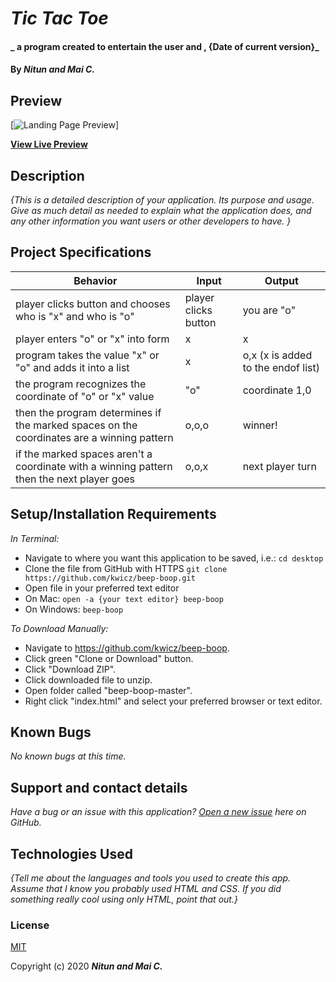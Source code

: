# _Tic Tac Toe_

#### _  a program created to entertain the user and , {Date of current version}_

#### By _Nitun and Mai C._


## Preview

[![Landing Page Preview](url-for-img)]

**[View Live Preview](https://kwicz.github.io/{this-repo}/)**

## Description

_{This is a detailed description of your application. Its purpose and usage.  Give as much detail as needed to explain what the application does, and any other information you want users or other developers to have. }_

## Project Specifications

| Behavior | Input | Output |
|---|---|---|
| player clicks button and chooses who is "x" and who is "o" | player clicks button | you are "o"  |
| player enters "o" or "x" into form | x | x |
| program takes the value "x" or "o" and adds it into a list  | x  | o,x (x is added to the endof list)  |
|the program recognizes the coordinate of "o" or "x" value| "o" | coordinate 1,0 |
| then the program determines if the marked spaces on the coordinates are a winning pattern | o,o,o| winner! |
| if the marked spaces aren't a coordinate with a winning pattern then the next player goes | o,o,x | next player turn |

## Setup/Installation Requirements

_In Terminal:_

* Navigate to where you want this application to be saved, i.e.:
```cd desktop```
* Clone the file from GitHub with HTTPS
```git clone https://github.com/kwicz/beep-boop.git```
* Open file in your preferred text editor
* On Mac: ```open -a {your text editor} beep-boop```
* On Windows: ```beep-boop```

_To Download Manually:_

* Navigate to https://github.com/kwicz/beep-boop.
* Click green "Clone or Download" button.
* Click "Download ZIP".
* Click downloaded file to unzip.
* Open folder called "beep-boop-master".
* Right click "index.html" and select your preferred browser or text editor.

## Known Bugs

_No known bugs at this time._

## Support and contact details

_Have a bug or an issue with this application? [Open a new issue](https://github.com/kwicz/{repo-name}/issues) here on GitHub._

## Technologies Used

_{Tell me about the languages and tools you used to create this app. Assume that I know you probably used HTML and CSS. If you did something really cool using only HTML, point that out.}_

### License

[MIT](https://choosealicense.com/licenses/mit/)

Copyright (c) 2020 **_Nitun and Mai C._**